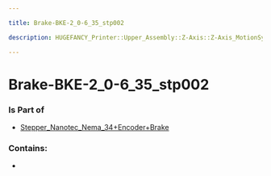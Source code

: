 ```yaml
---

title: Brake-BKE-2_0-6_35_stp002

description: HUGEFANCY_Printer::Upper_Assembly::Z-Axis::Z-Axis_MotionSystem::Stepper_Nanotec_Nema_34+Encoder+Brake::Brake-BKE-2_0-6_35_stp002

---
```

# Brake-BKE-2_0-6_35_stp002
<script>
    var geoarray = '{"Brake-BKE-2_0-6_35_stp002": {}}';
</script>
<script>
    var basepath = '/assets/HUGEFANCY_Printer/Upper_Assembly/Z-Axis/Z-Axis_MotionSystem/Stepper_Nanotec_Nema_34+Encoder+Brake/';
</script>
<link rel="stylesheet" href="/css/container.css">

<div id="container"></div>

<!-- these are the required scripts for the three.js scene -->
<script src="/lib/three.min.js"></script>
<script src="/lib/OrbitControls.js"></script>
<script src="/lib/RectAreaLightUniformsLib.js"></script>
<!-- this is your app's lib file -->
<script src="/lib/triceratops_app.js"></script>
### Is Part of
- [Stepper_Nanotec_Nema_34+Encoder+Brake](../Stepper_Nanotec_Nema_34+Encoder+Brake)  

### Contains:
- [](./Brake-BKE-2_0-6_35_stp002/)


